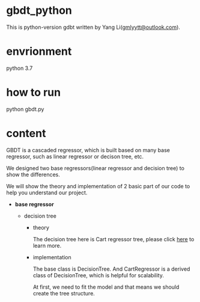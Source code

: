 # gbdt_python

This is python-version gdbt written by Yang Li(gmlyytt@outlook.com).

# envrionment

python 3.7

# how to run

python gbdt.py

# content 

GBDT is a cascaded regressor, which is built based on many base regressor, 
such as linear regressor or decison tree, etc.

We designed two base regressors(linear regressor and decision tree) to show the differences. 

We will show the theory and implementation of 2 basic part of our code to help you understand our project. 

- **base regressor**

    - decision tree
    
        - theory 
        
            The decision tree here is Cart regressor tree, 
            please click [here](https://en.wikipedia.org/wiki/Decision_tree_learning) to learn more.
        
        - implementation
        
            The base class is DecisionTree. And CartRegressor is a derived class 
            of DecisionTree, which is helpful for scalability. 
            
            At first, we need to fit the model and that means we should create the tree structure.
        
        
        
